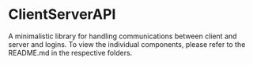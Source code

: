 # ClientServerAPI

A minimalistic library for handling communications between client and server and logins. To view the individual components, please refer to the README.md in the respective folders.

